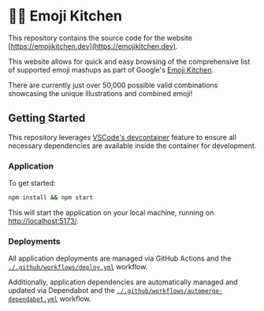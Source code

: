 # 🧑‍🍳 Emoji Kitchen

This repository contains the source code for the website [https://emojikitchen.dev](https://emojikitchen.dev).

This website allows for quick and easy browsing of the comprehensive list of supported emoji mashups as part of Google's [Emoji Kitchen](https://emojipedia.org/emoji-kitchen/).

There are currently just over 50,000 possible valid combinations showcasing the unique illustrations and combined emoji!

## Getting Started

This repository leverages [VSCode's devcontainer](https://code.visualstudio.com/docs/remote/containers) feature to ensure all necessary dependencies are available inside the container for development.

### Application

To get started:

```bash
npm install && npm start
```

This will start the application on your local machine, running on [http://localhost:5173/](http://localhost:5173).

### Deployments

All application deployments are managed via GitHub Actions and the [`./.github/workflows/deploy.yml`](./.github/workflows/deploy.yml) workflow.

Additionally, application dependencies are automatically managed and updated via Dependabot and the [`./.github/workflows/automerge-dependabot.yml`](./.github/workflows/automerge-dependabot.yml) workflow.
